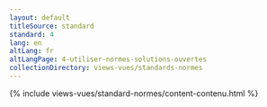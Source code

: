 ```yaml
---
layout: default
titleSource: standard
standard: 4
lang: en
altLang: fr
altLangPage: 4-utiliser-normes-solutions-ouvertes
collectionDirectory: views-vues/standards-normes
---
```

{% include views-vues/standard-normes/content-contenu.html %}
